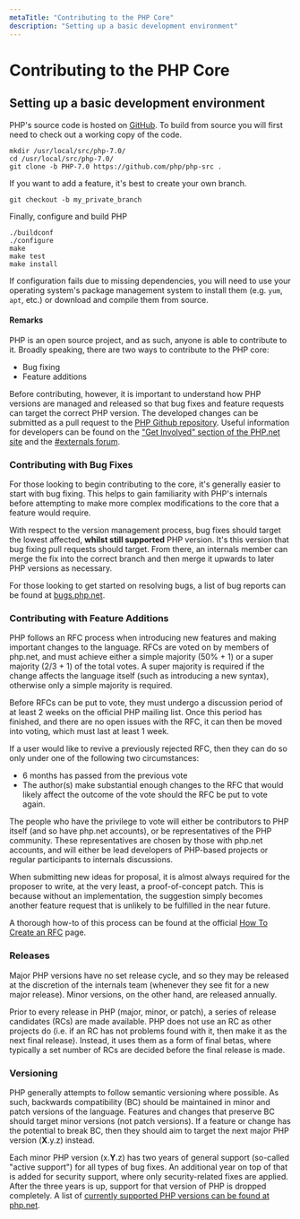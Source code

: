 ```yaml
---
metaTitle: "Contributing to the PHP Core"
description: "Setting up a basic development environment"
---
```


# Contributing to the PHP Core



## Setting up a basic development environment


PHP's source code is hosted on [GitHub](https://github.com/php/php-src). To build from source you will first need to check out a working copy of the code.

```
mkdir /usr/local/src/php-7.0/
cd /usr/local/src/php-7.0/
git clone -b PHP-7.0 https://github.com/php/php-src .

```

If you want to add a feature, it's best to create your own branch.

```
git checkout -b my_private_branch

```

Finally, configure and build PHP

```
./buildconf
./configure
make
make test
make install

```

If configuration fails due to missing dependencies, you will need to use your operating system's package management system to install them (e.g. `yum`, `apt`, etc.) or download and compile them from source.



#### Remarks


PHP is an open source project, and as such, anyone is able to contribute to it. Broadly speaking, there are two ways to contribute to the PHP core:

- Bug fixing
- Feature additions

Before contributing, however, it is important to understand how PHP versions are managed and released so that bug fixes and feature requests can target the correct PHP version. The developed changes can be submitted as a pull request to the [PHP Github repository](https://github.com/php/php-src#pull-requests). Useful information for developers can be found on the ["Get Involved" section of the PHP.net site](https://secure.php.net/get-involved.php) and the [#externals forum](https://externals.io/).

### Contributing with Bug Fixes

For those looking to begin contributing to the core, it's generally easier to start with bug fixing. This helps to gain familiarity with PHP's internals before attempting to make more complex modifications to the core that a feature would require.

With respect to the version management process, bug fixes should target the lowest affected, **whilst still supported** PHP version. It's this version that bug fixing pull requests should target. From there, an internals member can merge the fix into the correct branch and then merge it upwards to later PHP versions as necessary.

For those looking to get started on resolving bugs, a list of bug reports can be found at [bugs.php.net](http://bugs.php.net).

### Contributing with Feature Additions

PHP follows an RFC process when introducing new features and making important changes to the language. RFCs are voted on by members of php.net, and must achieve either a simple majority (50% + 1) or a super majority (2/3 + 1) of the total votes. A super majority is required if the change affects the language itself (such as introducing a new syntax), otherwise only a simple majority is required.

Before RFCs can be put to vote, they must undergo a discussion period of at least 2 weeks on the official PHP mailing list. Once this period has finished, and there are no open issues with the RFC, it can then be moved into voting, which must last at least 1 week.

If a user would like to revive a previously rejected RFC, then they can do so only under one of the following two circumstances:

- 6 months has passed from the previous vote
- The author(s) make substantial enough changes to the RFC that would likely affect the outcome of the vote should the RFC be put to vote again.

The people who have the privilege to vote will either be contributors to PHP itself (and so have php.net accounts), or be representatives of the PHP community. These representatives are chosen by those with php.net accounts, and will either be lead developers of PHP-based projects or regular participants to internals discussions.

When submitting new ideas for proposal, it is almost always required for the proposer to write, at the very least, a proof-of-concept patch. This is because without an implementation, the suggestion simply becomes another feature request that is unlikely to be fulfilled in the near future.

A thorough how-to of this process can be found at the official [How To Create an RFC](https://wiki.php.net/rfc/howto) page.

### Releases

Major PHP versions have no set release cycle, and so they may be released at the discretion of the internals team (whenever they see fit for a new major release). Minor versions, on the other hand, are released annually.

Prior to every release in PHP (major, minor, or patch), a series of release candidates (RCs) are made available. PHP does not use an RC as other projects do (i.e. if an RC has not problems found with it, then make it as the next final release). Instead, it uses them as a form of final betas, where typically a set number of RCs are decided before the final release is made.

### Versioning

PHP generally attempts to follow semantic versioning where possible. As such, backwards compatibility (BC) should be maintained in minor and patch versions of the language. Features and changes that preserve BC should target minor versions (not patch versions). If a feature or change has the potential to break BC, then they should aim to target the next major PHP version (**X**.y.z) instead.

Each minor PHP version (x.**Y**.z) has two years of general support (so-called "active support") for all types of bug fixes. An additional year on top of that is added for security support, where only security-related fixes are applied. After the three years is up, support for that version of PHP is dropped completely. A list of [currently supported PHP versions can be found at php.net](http://php.net/supported-versions.php).

